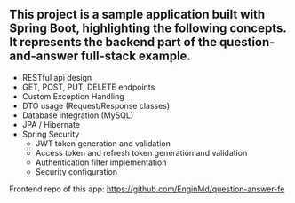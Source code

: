 ## This project is a sample application built with Spring Boot, highlighting the following concepts. It represents the backend part of the question-and-answer full-stack example.
- RESTful api design
- GET, POST, PUT, DELETE endpoints
- Custom Exception Handling
- DTO usage (Request/Response classes)
- Database integration (MySQL)
- JPA / Hibernate
- Spring Security
  - JWT token generation and validation
  - Access token and refresh token generation and validation
  - Authentication filter implementation
  - Security configuration

Frontend repo of this app: https://github.com/EnginMd/question-answer-fe
 